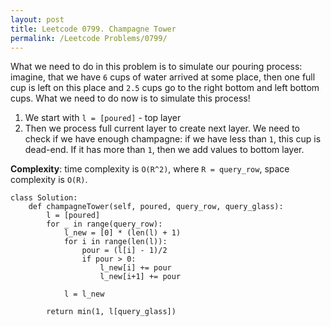 ```yaml
---
layout: post
title: Leetcode 0799. Champagne Tower
permalink: /Leetcode Problems/0799/
---
```


What we need to do in this problem is to simulate our pouring process: imagine, that we have `6` cups of water arrived at some place, then one full cup is left on this place and `2.5` cups go to the right bottom and left bottom cups. What we need to do now is to simulate this process!

1. We start with `l = [poured]` - top layer
2. Then we process full current layer to create next layer. We need to check if we have enough champagne: if we have less than `1`, this cup is dead-end. If it has more than `1`, then we add values to bottom layer.

**Complexity**: time complexity is `O(R^2)`, where `R = query_row`, space complexity is `O(R)`.

```
class Solution:
    def champagneTower(self, poured, query_row, query_glass):
        l = [poured]
        for _ in range(query_row):
            l_new = [0] * (len(l) + 1)
            for i in range(len(l)):
                pour = (l[i] - 1)/2
                if pour > 0:
                    l_new[i] += pour
                    l_new[i+1] += pour
            
            l = l_new
                    
        return min(1, l[query_glass])
```